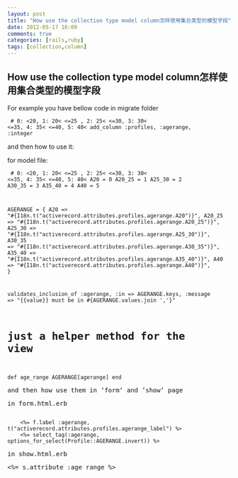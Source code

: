 ```yaml
---
layout: post
title: "How use the collection type model column怎样使用集合类型的模型字段"
date: 2012-05-17 16:09
comments: true
categories: [rails,ruby]
tags: [collection,column]
---
```

## How use the collection type model column怎样使用集合类型的模型字段
For example you have bellow code in migrate folder

<code>      # 0: <20, 1: 20< <=25 , 2: 25< <=30, 3: 30< <=35, 4: 35< <=40, 5: 40<
    add_column :profiles, :agerange, :integer</code>

and then how to use it:

for model file:

<code>  # 0: <20, 1: 20< <=25 , 2: 25< <=30, 3: 30< <=35, 4: 35< <=40, 5: 40<
  A20     = 0
  A20_25  = 1
  A25_30  = 2
  A30_35  = 3
  A35_40  = 4
  A40     = 5

  AGERANGE = {
    A20        => "#{I18n.t("activerecord.attributes.profiles.agerange.A20")}",
    A20_25     => "#{I18n.t("activerecord.attributes.profiles.agerange.A20_25")}",
    A25_30     => "#{I18n.t("activerecord.attributes.profiles.agerange.A25_30")}",
    A30_35     => "#{I18n.t("activerecord.attributes.profiles.agerange.A30_35")}",
    A35_40     => "#{I18n.t("activerecord.attributes.profiles.agerange.A35_40")}",
    A40        => "#{I18n.t("activerecord.attributes.profiles.agerange.A40")}",
  }

  validates_inclusion_of :agerange, :in => AGERANGE.keys,
      :message => "{{value}} must be in #{AGERANGE.values.join ','}"

  # just a helper method for the view
  def age_range
    AGERANGE[agerange]
  end</code>
<pre>and then how use them in ‘form‘ and ’show‘ page</pre>
<pre>in form.html.erb</pre>

<code>
    <%= f.label :agerange, t("activerecord.attributes.profiles.agerange_label") %>
    <%= select_tag(:agerange, options_for_select(Profile::AGERANGE.invert)) %></code>
<pre>in show.html.erb</pre>
<pre><%= s.attribute :age_range %></pre>
